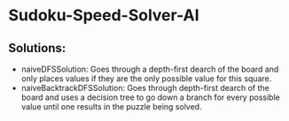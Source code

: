 # Sudoku-Speed-Solver-AI

## Solutions:
 - naiveDFSSolution: Goes through a depth-first dearch of the board and only places values if they are the only possible value for this square.
 - naiveBacktrackDFSSolution: Goes through depth-first dearch of the board and uses a decision tree to go down a branch for every possible value until one results in the puzzle being solved.
